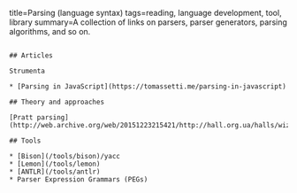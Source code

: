 title=Parsing (language syntax)
tags=reading, language development, tool, library
summary=A collection of links on parsers, parser generators, parsing algorithms, and so on.
~~~~~~

## Articles

Strumenta

* [Parsing in JavaScript](https://tomassetti.me/parsing-in-javascript)

## Theory and approaches

[Pratt parsing](http://web.archive.org/web/20151223215421/http://hall.org.ua/halls/wizzard/pdf/Vaughan.Pratt.TDOP.pdf)

## Tools

* [Bison](/tools/bison)/yacc
* [Lemon](/tools/lemon)
* [ANTLR](/tools/antlr)
* Parser Expression Grammars (PEGs)




